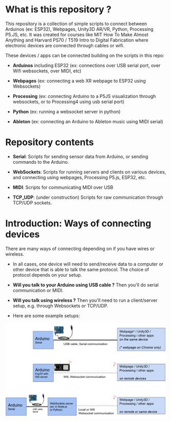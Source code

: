 # What is this repository ?

This repository is a collection of simple scripts to connect between Arduinos (ex: ESP32), Webpages, Unity3D AR/VR, Python, Processing P5.JS, etc. It was created for courses like MIT How To Make Almost Anything and Harvard PS70 / T519 Intro to Digital Fabrication where electronic devices are connected through cables or wifi.

These devices / apps can be connected building on the scripts in this repo:

* **Arduinos** including ESP32 (ex: connections over USB serial port, over Wifi websockets, over MIDI, etc)

* **Webpages** (ex: connecting a web XR webpage to ESP32 using Websockets)

* **Processing** (ex: connecting Arduino to a P5JS visualization through websockets, or to Processing4 using usb serial port)

* **Python** (ex: running a websocket server in python)

* **Ableton** (ex: connecting an Arduino to Ableton music using MIDI serial)

# Repository contents

- **Serial**: Scripts for sending sensor data from Arduino, or sending commands to the Arduino.

- **WebSockets**: Scripts for running servers and clients on various devices, and connecting using webpages, Processing P5.js, ESP32, etc.

- **MIDI**: Scripts for communicating MIDI over USB

- **TCP_UDP**: (under construction) Scripts for raw communication through TCP/UDP sockets.

# Introduction: Ways of connecting devices

There are many ways of connecting depending on if you have wires or wireless. 

* In all cases, one device will need to send/receive data to a computer or other device that is able to talk the same protocol. The choice of protocol depends on your setup.

* **Will you talk to your Arduino using USB cable ?** Then you'll do serial communication or MIDI. 

* **Will you talk using wireless ?** Then you'll need to run a client/server setup, e.g. through Websockets or TCP/UDP.

* Here are some example setups:

![](image_ExampleConnections.png)
